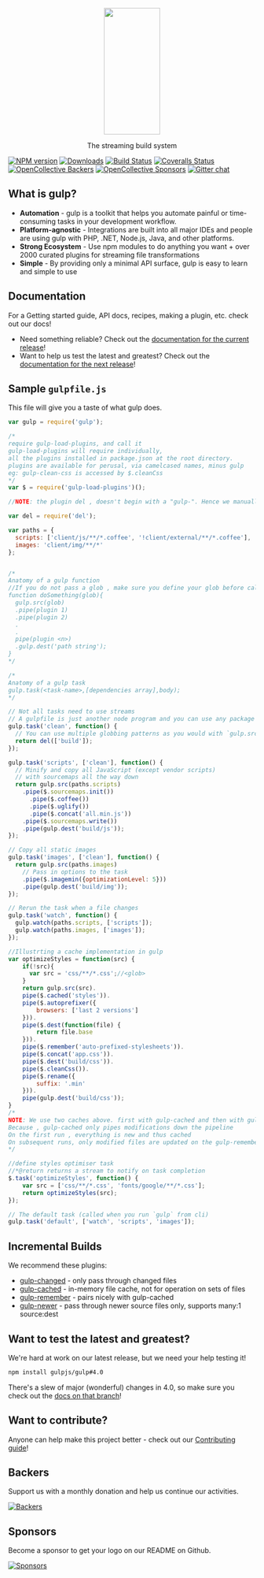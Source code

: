 <p align="center">
  <a href="http://gulpjs.com">
    <img height="257" width="114" src="https://raw.githubusercontent.com/gulpjs/artwork/master/gulp-2x.png">
  </a>
  <p align="center">The streaming build system</p>
</p>

[![NPM version][npm-image]][npm-url] [![Downloads][downloads-image]][npm-url] [![Build Status][travis-image]][travis-url] [![Coveralls Status][coveralls-image]][coveralls-url] [![OpenCollective Backers][backer-badge]][backer-url] [![OpenCollective Sponsors][sponsor-badge]][sponsor-url] [![Gitter chat][gitter-image]][gitter-url]


## What is gulp?

- **Automation** - gulp is a toolkit that helps you automate painful or time-consuming tasks in your development workflow.
- **Platform-agnostic** - Integrations are built into all major IDEs and people are using gulp with PHP, .NET, Node.js, Java, and other platforms.
- **Strong Ecosystem** - Use npm modules to do anything you want + over 2000 curated plugins for streaming file transformations
- **Simple** - By providing only a minimal API surface, gulp is easy to learn and simple to use

## Documentation

For a Getting started guide, API docs, recipes, making a plugin, etc. check out our docs!

- Need something reliable? Check out the [documentation for the current release](/docs/README.md)!
- Want to help us test the latest and greatest? Check out the [documentation for the next release](https://github.com/gulpjs/gulp/tree/4.0)!

## Sample `gulpfile.js`

This file will give you a taste of what gulp does.

```js
var gulp = require('gulp');

/*
require gulp-load-plugins, and call it
gulp-load-plugins will require individually,
all the plugins installed in package.json at the root directory.
plugins are available for perusal, via camelcased names, minus gulp
eg: gulp-clean-css is accessed by $.cleanCss
*/
var $ = require('gulp-load-plugins')();

//NOTE: the plugin del , doesn't begin with a "gulp-". Hence we manually load it into gulpfile

var del = require('del');

var paths = {
  scripts: ['client/js/**/*.coffee', '!client/external/**/*.coffee'],
  images: 'client/img/**/*'
};


/*
Anatomy of a gulp function
//If you do not pass a glob , make sure you define your glob before calling gulp.src();
function doSomething(glob){
  gulp.src(glob)
  .pipe(plugin 1)
  .pipe(plugin 2)
  .
  .
  pipe(plugin <n>)
  .gulp.dest('path string');
}
*/

/*
Anatomy of a gulp task
gulp.task(<task-name>,[dependencies array],body);
*/

// Not all tasks need to use streams
// A gulpfile is just another node program and you can use any package available on npm
gulp.task('clean', function() {
  // You can use multiple globbing patterns as you would with `gulp.src`
  return del(['build']);
});

gulp.task('scripts', ['clean'], function() {
  // Minify and copy all JavaScript (except vendor scripts)
  // with sourcemaps all the way down
  return gulp.src(paths.scripts)
    .pipe($.sourcemaps.init())
      .pipe($.coffee())
      .pipe($.uglify())
      .pipe($.concat('all.min.js'))
    .pipe($.sourcemaps.write())
    .pipe(gulp.dest('build/js'));
});

// Copy all static images
gulp.task('images', ['clean'], function() {
  return gulp.src(paths.images)
    // Pass in options to the task
    .pipe($.imagemin({optimizationLevel: 5}))
    .pipe(gulp.dest('build/img'));
});

// Rerun the task when a file changes
gulp.task('watch', function() {
  gulp.watch(paths.scripts, ['scripts']);
  gulp.watch(paths.images, ['images']);
});

//Illustrting a cache implementation in gulp
var optimizeStyles = function(src) {
    if(!src){
      var src = 'css/**/*.css';//<glob>
    }
    return gulp.src(src).
    pipe($.cached('styles')).
    pipe($.autoprefixer({
        browsers: ['last 2 versions']
    })).
    pipe($.dest(function(file) {
        return file.base
    })).
    pipe($.remember('auto-prefixed-stylesheets')).
    pipe($.concat('app.css')).
    pipe($.dest('build/css')).
    pipe($.cleanCss()).
    pipe($.rename({
        suffix: '.min'
    })).
    pipe(gulp.dest('build/css'));
}
/*
NOTE: We use two caches above. first with gulp-cached and then with gulp-remember
Because , gulp-cached only pipes modifications down the pipeline
On the first run , everything is new and thus cached
On subsequent runs, only modified files are updated on the gulp-remember cache
*/

//define styles optimiser task
//*@return returns a stream to notify on task completion
$.task('optimizeStyles', function() {
    var src = ['css/**/*.css', 'fonts/google/**/*.css'];
    return optimizeStyles(src);
});

// The default task (called when you run `gulp` from cli)
gulp.task('default', ['watch', 'scripts', 'images']);
```

## Incremental Builds

We recommend these plugins:

- [gulp-changed](https://github.com/sindresorhus/gulp-changed) - only pass through changed files
- [gulp-cached](https://github.com/contra/gulp-cached) - in-memory file cache, not for operation on sets of files
- [gulp-remember](https://github.com/ahaurw01/gulp-remember) - pairs nicely with gulp-cached
- [gulp-newer](https://github.com/tschaub/gulp-newer) - pass through newer source files only, supports many:1 source:dest

## Want to test the latest and greatest?

We're hard at work on our latest release, but we need your help testing it!

```sh
npm install gulpjs/gulp#4.0
```

There's a slew of major (wonderful) changes in 4.0, so make sure you check out the [docs on that branch](https://github.com/gulpjs/gulp/tree/4.0)!

## Want to contribute?

Anyone can help make this project better - check out our [Contributing guide](/CONTRIBUTING.md)!

## Backers

Support us with a monthly donation and help us continue our activities.

[![Backers][backers-image]][support-url]

## Sponsors

Become a sponsor to get your logo on our README on Github.

[![Sponsors][sponsors-image]][support-url]

[downloads-image]: https://img.shields.io/npm/dm/gulp.svg
[npm-url]: https://www.npmjs.com/package/gulp
[npm-image]: https://img.shields.io/npm/v/gulp.svg

[travis-url]: https://travis-ci.org/gulpjs/gulp
[travis-image]: https://img.shields.io/travis/gulpjs/gulp/master.svg

[coveralls-url]: https://coveralls.io/r/gulpjs/gulp
[coveralls-image]: https://img.shields.io/coveralls/gulpjs/gulp/master.svg

[gitter-url]: https://gitter.im/gulpjs/gulp
[gitter-image]: https://badges.gitter.im/gulpjs/gulp.svg

[backer-url]: #backers
[backer-badge]: https://opencollective.com/gulpjs/backers/badge.svg?color=blue
[sponsor-url]: #sponsors
[sponsor-badge]: https://opencollective.com/gulpjs/sponsors/badge.svg?color=blue

[support-url]: https://opencollective.com/gulpjs#support

[backers-image]: https://opencollective.com/gulpjs/backers.svg
[sponsors-image]: https://opencollective.com/gulpjs/sponsors.svg
